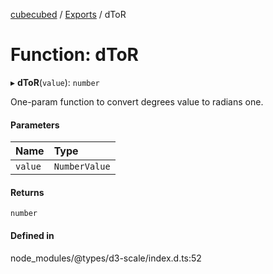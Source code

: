 [cubecubed](/reference/README.md) / [Exports](/reference/modules.md) / dToR

# Function: dToR

▸ **dToR**(`value`): `number`

One-param function to convert degrees value to radians one.

#### Parameters

| Name | Type |
| :------ | :------ |
| `value` | `NumberValue` |

#### Returns

`number`

#### Defined in

node_modules/@types/d3-scale/index.d.ts:52

